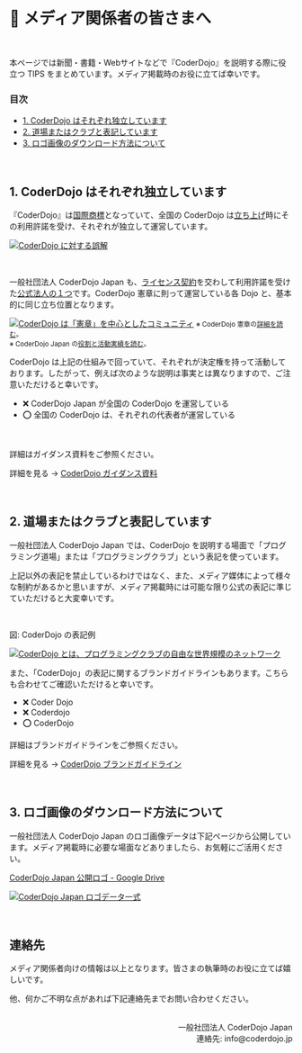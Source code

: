 # 📰 メディア関係者の皆さまへ
<br>

本ページでは新聞・書籍・Webサイトなどで『CoderDojo』を説明する際に役立つ TIPS をまとめています。メディア掲載時のお役に立てば幸いです。

### 目次

<ul>
  <li><a href='#coderdojo-guidance'>1. CoderDojo はそれぞれ独立しています</a></li>
  <li><a href='#coderdojo-in-writing'>2. 道場またはクラブと表記しています</a></li>
  <div id='coderdojo-guidance'></div>
  <li><a href='#how-to-download'>3. ロゴ画像のダウンロード方法について</a></li>
</ul>

<br>

## 1. CoderDojo はそれぞれ独立しています

『CoderDojo』は[国際商標](https://www.j-platpat.inpit.go.jp/c1800/TR/JP-1357811-20170505/5C263F4C39C728E3508F107B2F2A6E9A167FE92DE098F8B2D84E210E18FDA614/49/ja)となっていて、全国の CoderDojo は[立ち上げ](https://coderdojo.jp/kata#startup)時にその利用許諾を受け、それぞれが独立して運営しています。

[![CoderDojo に対する誤解](/img/coderdojo-guidance-1.png)](/#welcome)

<br>

一般社団法人 CoderDojo Japan も、[ライセンス契約](/docs/regional-license)を交わして利用許諾を受けた[公式法人の１つ](https://coderdojo.com/regional-bodies/)です。CoderDojo 憲章に則って運営している各 Dojo と、基本的に同じ立ち位置となります。

[![CoderDojo は「憲章」を中心としたコミュニティ](/img/coderdojo-guidance-2.png)](/#welcome)
<small>
  ※
  CoderDojo 憲章の[詳細を読む](/charter)。<br>
  ※
  CoderDojo Japan の[役割と活動実績を読む](/join-in-board)。
</small>
<br>

CoderDojo は上記の仕組みで回っていて、それぞれが決定権を持って活動しております。したがって、例えば次のような説明は事実とは異なりますので、ご注意いただけると幸いです。

- ❌ CoderDojo Japan が全国の CoderDojo を運営している
- ⭕️ 全国の CoderDojo は、それぞれの代表者が運営している

<br>

詳細はガイダンス資料をご参照ください。

<div id='coderdojo-in-writing'></div>

詳細を見る → [CoderDojo ガイダンス資料](/#welcome)

<br>


## 2. 道場またはクラブと表記しています

一般社団法人 CoderDojo Japan では、CoderDojo を説明する場面で「プログラミング道場」または「プログラミングクラブ」という表記を使っています。

上記以外の表記を禁止しているわけではなく、また、メディア媒体によって様々な制約があるかと思いますが、メディア掲載時には可能な限り公式の表記に準じていただけると大変幸いです。

<br>

図: CoderDojo の表記例

[![CoderDojo とは、プログラミングクラブの自由な世界規模のネットワーク](/img/coderdojo-guidance-3.png)](/#welcome)

また、「CoderDojo」の表記に関するブランドガイドラインもあります。こちらも合わせてご確認いただけると幸いです。

- ❌ Coder Dojo
- ❌ Coderdojo
- ⭕️ CoderDojo 

詳細はブランドガイドラインをご参照ください。

<div id='how-to-download'></div>

詳細を見る → [CoderDojo ブランドガイドライン](/docs/brand-guidelines)

<br>

## 3. ロゴ画像のダウンロード方法について

一般社団法人 CoderDojo Japan のロゴ画像データは下記ページから公開しています。メディア掲載時に必要な場面などありましたら、お気軽にご活用ください。

[CoderDojo Japan 公開ロゴ - Google Drive](https://drive.google.com/drive/folders/18DdLgn5rExU7FnERoLjaQIJjG3VObVH7?usp=sharing)    

[![CoderDojo Japan ロゴデータ一式](/img/for-press.png)](https://drive.google.com/drive/folders/18DdLgn5rExU7FnERoLjaQIJjG3VObVH7?usp=sharing)


<br>

<h2>連絡先</h2>

メディア関係者向けの情報は以上となります。皆さまの執筆時のお役に立てば嬉しいです。

他、何かご不明な点があれば下記連絡先までお問い合わせください。

<br>
<div align="right">
一般社団法人 CoderDojo Japan<br>
連絡先: info@coderdojo.jp
</div>
